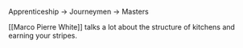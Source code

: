 Apprenticeship -> Journeymen -> Masters

[[Marco Pierre White]] talks a lot about the structure of kitchens and earning your stripes.